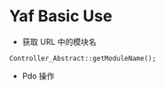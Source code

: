 # Yaf Basic Use


- 获取 URL 中的模块名

```
Controller_Abstract::getModuleName();

```


- Pdo 操作

```



```
